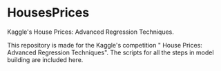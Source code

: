 # HousesPrices
Kaggle's House Prices: Advanced Regression Techniques.

This repository is made for the Kaggle's competition " House Prices: Advanced Regression Techniques". The scripts for all the steps in model building are included here.
